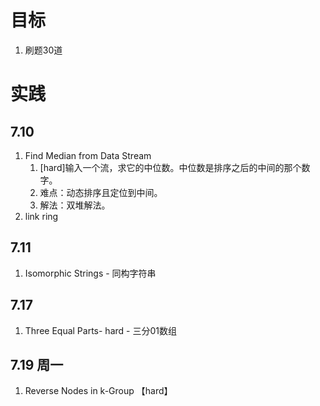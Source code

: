 # 目标
1. 刷题30道

# 实践

## 7.10
1.  Find Median from Data Stream
    1.  [hard]输入一个流，求它的中位数。中位数是排序之后的中间的那个数字。
    2.  难点：动态排序且定位到中间。
    3.  解法：双堆解法。
2.  link ring

## 7.11
1.  Isomorphic Strings - 同构字符串

## 7.17
1.  Three Equal Parts- hard - 三分01数组

## 7.19 周一
1.  Reverse Nodes in k-Group 【hard】
